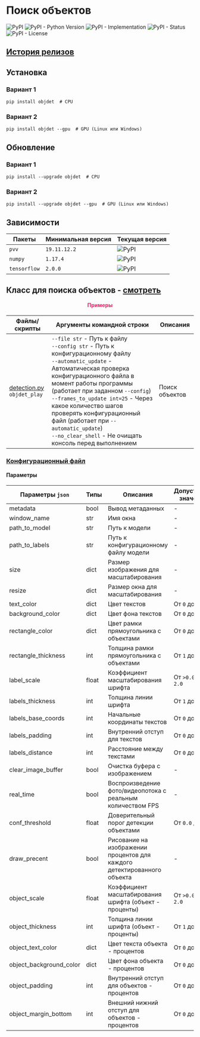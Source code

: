 # Поиск объектов

![PyPI](https://img.shields.io/pypi/v/objdet)
![PyPI - Python Version](https://img.shields.io/pypi/pyversions/objdet)
![PyPI - Implementation](https://img.shields.io/pypi/implementation/objdet)
![PyPI - Status](https://img.shields.io/pypi/status/objdet)
![PyPI - License](https://img.shields.io/pypi/l/objdet)

## [История релизов](https://github.com/DmitryRyumin/pkgs/blob/master/objdet/NOTES.md)

## Установка

### Вариант 1

```shell script
pip install objdet  # CPU
```

### Вариант 2

```shell script
pip install objdet --gpu  # GPU (Linux или Windows)
```

## Обновление

### Вариант 1

```shell script
pip install --upgrade objdet  # CPU
```

### Вариант 2

```shell script
pip install --upgrade objdet --gpu  # GPU (Linux или Windows)
```

## Зависимости

| Пакеты | Минимальная версия | Текущая версия |
| ------ | ------------------ | -------------- |
`pvv` | `19.11.12.2` | ![PyPI](https://img.shields.io/pypi/v/pvv) |
`numpy` | `1.17.4` | ![PyPI](https://img.shields.io/pypi/v/numpy) | 
`tensorflow` | `2.0.0` | ![PyPI](https://img.shields.io/pypi/v/tensorflow) |

## Класс для поиска объектов - [смотреть](https://github.com/DmitryRyumin/pkgs/blob/master/objdet/objdet/detection.py)

<h4 align="center"><span style="color:#EC256F;">Примеры</span></h4>

| Файлы/скрипты | Аргументы командной строки | Описания |
| ------------- | -------------------------- | -------- |
| [detection.py](https://github.com/DmitryRyumin/pkgs/blob/master/objdet/objdet/samples/detection.py)<br>`objdet_play` | `--file str` - Путь к файлу<br>`--config str` - Путь к конфигурационному файлу<br>`--automatic_update` - Автоматическая проверка конфигурационного файла в момент работы программы (работает при заданном `--config`)<br>`--frames_to_update int=25` - Через какое количество шагов проверять конфигурационный файл (работает при `--automatic_update`)<br>`--no_clear_shell` - Не очищать консоль перед выполнением | Поиск объектов |

### [Конфигурационный файл](https://github.com/DmitryRyumin/pkgs/blob/master/objdet/objdet/configs/config.json)

#### Параметры

| Параметры `json` | Типы | Описания | Допустимые значения |
| ---------------- | ---  | -------- | ------------------- |
| metadata | bool | Вывод метаданных | - |
| window_name | str | Имя окна | - |
| path_to_model | str | Путь к модели | - |
| path_to_labels | str | Путь к конфигурационному файлу модели | - |
| size | dict | Размер изображения для масштабирования | - |
| resize | dict | Размер окна для масштабирования | - |
| text_color | dict | Цвет текстов | От `0` до `255` |
| background_color | dict | Цвет фона текстов | От `0` до `255` |
| rectangle_color | dict | Цвет рамки прямоугольника с объектами | От `0` до `255` |
| rectangle_thickness | int | Толщина рамки прямоугольника с объектами | От `1` до `10` |
| label_scale | float | Коэффициент масштабирования шрифта | От `>0.0` до `2.0` |
| labels_thickness | int | Толщина линии шрифта | От `1` до `4` |
| labels_base_coords | int | Начальные координаты текстов | От `0` до `100` |
| labels_padding | int | Внутренний отступ для текстов | От `0` до `30` |
| labels_distance | int | Расстояние между текстами | От `0` до `50` |
| clear_image_buffer | bool | Очистка буфера с изображением | - |
| real_time | bool | Воспроизведение фото/видеопотока с реальным количеством FPS | - |
| conf_threshold | float | Доверительный порог детекции объектами | От `0.0` до `1.0` |
| draw_precent | bool | Рисование на изображении процентов для каждого детектированного объекта | - |
| object_scale | float | Коэффициент масштабирования шрифта (объект - проценты) | От `>0.0` до `2.0` |
| object_thickness | int | Толщина линии шрифта (объект - проценты) | От `1` до `4` |
| object_text_color | dict | Цвет текста объекта - процентов | От `0` до `255` |
| object_background_color | dict | Цвет фона объекта - процентов | От `0` до `255` |
| object_padding | int | Внутренний отступ для объектов - процентов | От `0` до `30` |
| object_margin_bottom | int | Внешний нижний отступ для объектов - процентов | От `0` до `30` |
